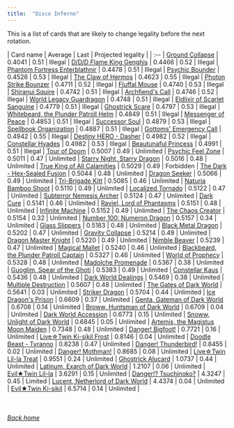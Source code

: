 ```yaml
---
title:  "Disco Inferno"
---
```


This is a list of cards that are likely to change legality before the next rotation.

| Card name | Average | Last | Projected legality |
| :-- |
[Ground Collapse](https://db.ygoprodeck.com/card/?search=Ground%20Collapse) | 0.4041 | 0.51 | Illegal |
[D/D/D Flame King Genghis](https://db.ygoprodeck.com/card/?search=D/D/D%20Flame%20King%20Genghis) | 0.4466 | 0.52 | Illegal |
[Phantom Fortress Enterblathnir](https://db.ygoprodeck.com/card/?search=Phantom%20Fortress%20Enterblathnir) | 0.4478 | 0.51 | Illegal |
[Psychic Bounder](https://db.ygoprodeck.com/card/?search=Psychic%20Bounder) | 0.4526 | 0.53 | Illegal |
[The Claw of Hermos](https://db.ygoprodeck.com/card/?search=The%20Claw%20of%20Hermos) | 0.4623 | 0.55 | Illegal |
[Photon Strike Bounzer](https://db.ygoprodeck.com/card/?search=Photon%20Strike%20Bounzer) | 0.4711 | 0.52 | Illegal |
[Fluffal Mouse](https://db.ygoprodeck.com/card/?search=Fluffal%20Mouse) | 0.4740 | 0.53 | Illegal |
[Shiranui Squire](https://db.ygoprodeck.com/card/?search=Shiranui%20Squire) | 0.4742 | 0.51 | Illegal |
[Archfiend's Call](https://db.ygoprodeck.com/card/?search=Archfiend's%20Call) | 0.4746 | 0.52 | Illegal |
[World Legacy Guardragon](https://db.ygoprodeck.com/card/?search=World%20Legacy%20Guardragon) | 0.4748 | 0.51 | Illegal |
[Eldlixir of Scarlet Sanguine](https://db.ygoprodeck.com/card/?search=Eldlixir%20of%20Scarlet%20Sanguine) | 0.4779 | 0.51 | Illegal |
[Ghostrick Scare](https://db.ygoprodeck.com/card/?search=Ghostrick%20Scare) | 0.4797 | 0.53 | Illegal |
[Whitebeard, the Plunder Patroll Helm](https://db.ygoprodeck.com/card/?search=Whitebeard,%20the%20Plunder%20Patroll%20Helm) | 0.4849 | 0.51 | Illegal |
[Messenger of Peace](https://db.ygoprodeck.com/card/?search=Messenger%20of%20Peace) | 0.4853 | 0.51 | Illegal |
[Successor Soul](https://db.ygoprodeck.com/card/?search=Successor%20Soul) | 0.4879 | 0.53 | Illegal |
[Spellbook Organization](https://db.ygoprodeck.com/card/?search=Spellbook%20Organization) | 0.4887 | 0.51 | Illegal |
[Gottoms' Emergency Call](https://db.ygoprodeck.com/card/?search=Gottoms'%20Emergency%20Call) | 0.4942 | 0.55 | Illegal |
[Destiny HERO - Dasher](https://db.ygoprodeck.com/card/?search=Destiny%20HERO%20-%20Dasher) | 0.4982 | 0.52 | Illegal |
[Constellar Hyades](https://db.ygoprodeck.com/card/?search=Constellar%20Hyades) | 0.4982 | 0.53 | Illegal |
[Beautunaful Princess](https://db.ygoprodeck.com/card/?search=Beautunaful%20Princess) | 0.4991 | 0.51 | Illegal |
[Tour of Doom](https://db.ygoprodeck.com/card/?search=Tour%20of%20Doom) | 0.5007 | 0.49 | Unlimited |
[Psychic Feel Zone](https://db.ygoprodeck.com/card/?search=Psychic%20Feel%20Zone) | 0.5011 | 0.47 | Unlimited |
[Starry Night, Starry Dragon](https://db.ygoprodeck.com/card/?search=Starry%20Night,%20Starry%20Dragon) | 0.5016 | 0.48 | Unlimited |
[True King of All Calamities](https://db.ygoprodeck.com/card/?search=True%20King%20of%20All%20Calamities) | 0.5029 | 0.49 | Forbidden |
[The Dark - Hex-Sealed Fusion](https://db.ygoprodeck.com/card/?search=The%20Dark%20-%20Hex-Sealed%20Fusion) | 0.5044 | 0.48 | Unlimited |
[Dragon Seeker](https://db.ygoprodeck.com/card/?search=Dragon%20Seeker) | 0.5066 | 0.49 | Unlimited |
[Tri-Brigade Kitt](https://db.ygoprodeck.com/card/?search=Tri-Brigade%20Kitt) | 0.5085 | 0.46 | Unlimited |
[Naturia Bamboo Shoot](https://db.ygoprodeck.com/card/?search=Naturia%20Bamboo%20Shoot) | 0.5110 | 0.49 | Unlimited |
[Localized Tornado](https://db.ygoprodeck.com/card/?search=Localized%20Tornado) | 0.5122 | 0.47 | Unlimited |
[Subterror Nemesis Archer](https://db.ygoprodeck.com/card/?search=Subterror%20Nemesis%20Archer) | 0.5124 | 0.47 | Unlimited |
[Dark Cure](https://db.ygoprodeck.com/card/?search=Dark%20Cure) | 0.5141 | 0.46 | Unlimited |
[Raviel, Lord of Phantasms](https://db.ygoprodeck.com/card/?search=Raviel,%20Lord%20of%20Phantasms) | 0.5151 | 0.48 | Unlimited |
[Infinite Machine](https://db.ygoprodeck.com/card/?search=Infinite%20Machine) | 0.5152 | 0.49 | Unlimited |
[The Chaos Creator](https://db.ygoprodeck.com/card/?search=The%20Chaos%20Creator) | 0.5154 | 0.32 | Unlimited |
[Number 100: Numeron Dragon](https://db.ygoprodeck.com/card/?search=Number%20100:%20Numeron%20Dragon) | 0.5157 | 0.34 | Unlimited |
[Glass Slippers](https://db.ygoprodeck.com/card/?search=Glass%20Slippers) | 0.5183 | 0.48 | Unlimited |
[Black Metal Dragon](https://db.ygoprodeck.com/card/?search=Black%20Metal%20Dragon) | 0.5202 | 0.47 | Unlimited |
[Gravity Collapse](https://db.ygoprodeck.com/card/?search=Gravity%20Collapse) | 0.5214 | 0.49 | Unlimited |
[Dragon Master Knight](https://db.ygoprodeck.com/card/?search=Dragon%20Master%20Knight) | 0.5220 | 0.49 | Unlimited |
[Nimble Beaver](https://db.ygoprodeck.com/card/?search=Nimble%20Beaver) | 0.5239 | 0.47 | Unlimited |
[Magical Mallet](https://db.ygoprodeck.com/card/?search=Magical%20Mallet) | 0.5240 | 0.46 | Unlimited |
[Blackbeard, the Plunder Patroll Captain](https://db.ygoprodeck.com/card/?search=Blackbeard,%20the%20Plunder%20Patroll%20Captain) | 0.5327 | 0.46 | Unlimited |
[World of Prophecy](https://db.ygoprodeck.com/card/?search=World%20of%20Prophecy) | 0.5328 | 0.48 | Unlimited |
[Madolche Promenade](https://db.ygoprodeck.com/card/?search=Madolche%20Promenade) | 0.5367 | 0.38 | Unlimited |
[Guoglim, Spear of the Ghoti](https://db.ygoprodeck.com/card/?search=Guoglim,%20Spear%20of%20the%20Ghoti) | 0.5383 | 0.49 | Unlimited |
[Constellar Kaus](https://db.ygoprodeck.com/card/?search=Constellar%20Kaus) | 0.5436 | 0.48 | Unlimited |
[Dark World Dealings](https://db.ygoprodeck.com/card/?search=Dark%20World%20Dealings) | 0.5469 | 0.38 | Unlimited |
[Multiple Destruction](https://db.ygoprodeck.com/card/?search=Multiple%20Destruction) | 0.5607 | 0.48 | Unlimited |
[The Gates of Dark World](https://db.ygoprodeck.com/card/?search=The%20Gates%20of%20Dark%20World) | 0.5641 | 0.03 | Unlimited |
[Striker Dragon](https://db.ygoprodeck.com/card/?search=Striker%20Dragon) | 0.5704 | 0.44 | Unlimited |
[Ice Dragon's Prison](https://db.ygoprodeck.com/card/?search=Ice%20Dragon's%20Prison) | 0.6609 | 0.37 | Unlimited |
[Genta, Gateman of Dark World](https://db.ygoprodeck.com/card/?search=Genta,%20Gateman%20of%20Dark%20World) | 0.6708 | 0.14 | Unlimited |
[Broww, Huntsman of Dark World](https://db.ygoprodeck.com/card/?search=Broww,%20Huntsman%20of%20Dark%20World) | 0.6709 | 0.04 | Unlimited |
[Dark World Accession](https://db.ygoprodeck.com/card/?search=Dark%20World%20Accession) | 0.6773 | 0.15 | Unlimited |
[Snoww, Unlight of Dark World](https://db.ygoprodeck.com/card/?search=Snoww,%20Unlight%20of%20Dark%20World) | 0.6845 | 0.05 | Unlimited |
[Artemis, the Magistus Moon Maiden](https://db.ygoprodeck.com/card/?search=Artemis,%20the%20Magistus%20Moon%20Maiden) | 0.7348 | 0.48 | Unlimited |
[Danger! Bigfoot!](https://db.ygoprodeck.com/card/?search=Danger!%20Bigfoot!) | 0.7721 | 0.16 | Unlimited |
[Live☆Twin Ki-sikil Frost](https://db.ygoprodeck.com/card/?search=Live☆Twin%20Ki-sikil%20Frost) | 0.8146 | 0.04 | Unlimited |
[Doodle Beast - Tyranno](https://db.ygoprodeck.com/card/?search=Doodle%20Beast%20-%20Tyranno) | 0.8238 | 0.47 | Unlimited |
[Danger! Thunderbird!](https://db.ygoprodeck.com/card/?search=Danger!%20Thunderbird!) | 0.8455 | 0.02 | Unlimited |
[Danger! Mothman!](https://db.ygoprodeck.com/card/?search=Danger!%20Mothman!) | 0.8685 | 0.08 | Unlimited |
[Live☆Twin Lil-la Treat](https://db.ygoprodeck.com/card/?search=Live☆Twin%20Lil-la%20Treat) | 0.9551 | 0.24 | Unlimited |
[Ghostrick Alucard](https://db.ygoprodeck.com/card/?search=Ghostrick%20Alucard) | 1.0737 | 0.44 | Unlimited |
[Latinum, Exarch of Dark World](https://db.ygoprodeck.com/card/?search=Latinum,%20Exarch%20of%20Dark%20World) | 1.2107 | 0.06 | Unlimited |
[Evil★Twin Lil-la](https://db.ygoprodeck.com/card/?search=Evil★Twin%20Lil-la) | 3.6291 | 0.15 | Unlimited |
[Danger!? Tsuchinoko?](https://db.ygoprodeck.com/card/?search=Danger!?%20Tsuchinoko?) | 4.3247 | 0.45 | Limited |
[Lucent, Netherlord of Dark World](https://db.ygoprodeck.com/card/?search=Lucent,%20Netherlord%20of%20Dark%20World) | 4.4374 | 0.04 | Unlimited |
[Evil★Twin Ki-sikil](https://db.ygoprodeck.com/card/?search=Evil★Twin%20Ki-sikil) | 6.5714 | 0.14 | Unlimited |

<br>

###### [Back home](index)